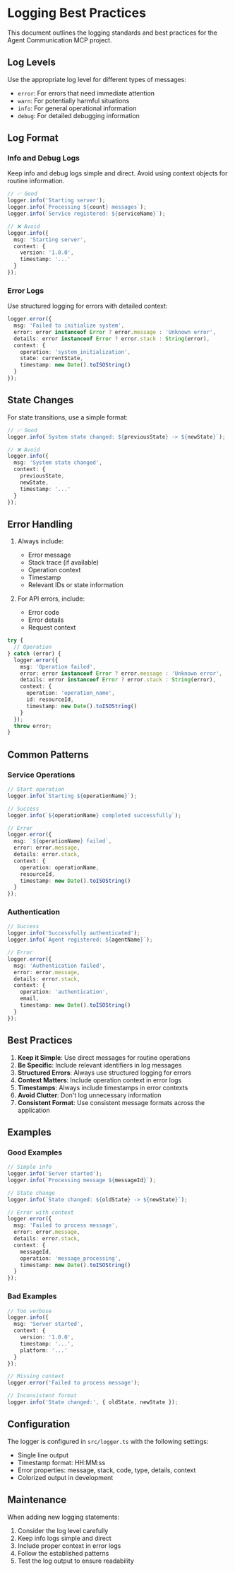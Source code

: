 # Logging Best Practices

This document outlines the logging standards and best practices for the Agent Communication MCP project.

## Log Levels

Use the appropriate log level for different types of messages:

- `error`: For errors that need immediate attention
- `warn`: For potentially harmful situations
- `info`: For general operational information
- `debug`: For detailed debugging information

## Log Format

### Info and Debug Logs

Keep info and debug logs simple and direct. Avoid using context objects for routine information.

```typescript
// ✅ Good
logger.info('Starting server');
logger.info(`Processing ${count} messages`);
logger.info(`Service registered: ${serviceName}`);

// ❌ Avoid
logger.info({
  msg: 'Starting server',
  context: {
    version: '1.0.0',
    timestamp: '...'
  }
});
```

### Error Logs

Use structured logging for errors with detailed context:

```typescript
logger.error({
  msg: 'Failed to initialize system',
  error: error instanceof Error ? error.message : 'Unknown error',
  details: error instanceof Error ? error.stack : String(error),
  context: {
    operation: 'system_initialization',
    state: currentState,
    timestamp: new Date().toISOString()
  }
});
```

## State Changes

For state transitions, use a simple format:

```typescript
// ✅ Good
logger.info(`System state changed: ${previousState} -> ${newState}`);

// ❌ Avoid
logger.info({
  msg: 'System state changed',
  context: {
    previousState,
    newState,
    timestamp: '...'
  }
});
```

## Error Handling

1. Always include:
   - Error message
   - Stack trace (if available)
   - Operation context
   - Timestamp
   - Relevant IDs or state information

2. For API errors, include:
   - Error code
   - Error details
   - Request context

```typescript
try {
  // Operation
} catch (error) {
  logger.error({
    msg: 'Operation failed',
    error: error instanceof Error ? error.message : 'Unknown error',
    details: error instanceof Error ? error.stack : String(error),
    context: {
      operation: 'operation_name',
      id: resourceId,
      timestamp: new Date().toISOString()
    }
  });
  throw error;
}
```

## Common Patterns

### Service Operations

```typescript
// Start operation
logger.info(`Starting ${operationName}`);

// Success
logger.info(`${operationName} completed successfully`);

// Error
logger.error({
  msg: `${operationName} failed`,
  error: error.message,
  details: error.stack,
  context: {
    operation: operationName,
    resourceId,
    timestamp: new Date().toISOString()
  }
});
```

### Authentication

```typescript
// Success
logger.info('Successfully authenticated');
logger.info(`Agent registered: ${agentName}`);

// Error
logger.error({
  msg: 'Authentication failed',
  error: error.message,
  details: error.stack,
  context: {
    operation: 'authentication',
    email,
    timestamp: new Date().toISOString()
  }
});
```

## Best Practices

1. **Keep it Simple**: Use direct messages for routine operations
2. **Be Specific**: Include relevant identifiers in log messages
3. **Structured Errors**: Always use structured logging for errors
4. **Context Matters**: Include operation context in error logs
5. **Timestamps**: Always include timestamps in error contexts
6. **Avoid Clutter**: Don't log unnecessary information
7. **Consistent Format**: Use consistent message formats across the application

## Examples

### Good Examples

```typescript
// Simple info
logger.info('Server started');
logger.info(`Processing message ${messageId}`);

// State change
logger.info(`State changed: ${oldState} -> ${newState}`);

// Error with context
logger.error({
  msg: 'Failed to process message',
  error: error.message,
  details: error.stack,
  context: {
    messageId,
    operation: 'message_processing',
    timestamp: new Date().toISOString()
  }
});
```

### Bad Examples

```typescript
// Too verbose
logger.info({
  msg: 'Server started',
  context: {
    version: '1.0.0',
    timestamp: '...',
    platform: '...'
  }
});

// Missing context
logger.error('Failed to process message');

// Inconsistent format
logger.info('State changed:', { oldState, newState });
```

## Configuration

The logger is configured in `src/logger.ts` with the following settings:

- Single line output
- Timestamp format: HH:MM:ss
- Error properties: message, stack, code, type, details, context
- Colorized output in development

## Maintenance

When adding new logging statements:

1. Consider the log level carefully
2. Keep info logs simple and direct
3. Include proper context in error logs
4. Follow the established patterns
5. Test the log output to ensure readability 